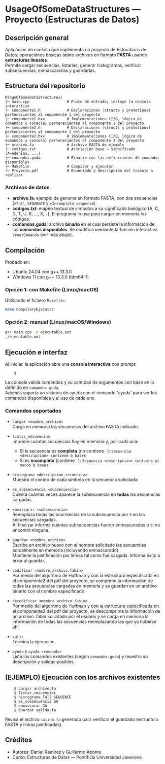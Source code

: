 # UsageOfSomeDataStructures — Proyecto (Estructuras de Datos)

## Descripción general
Aplicación de consola que implementa un proyecto de Estructuras de Datos: operaciones básicas sobre archivos en formato **FASTA** usando **estructuras lineales**.  
Permite cargar secuencias, listarlas, generar histogramas, verificar subsecuencias, enmascararlas y guardarlas.


## Estructura del repositorio
```
UsageOfSomeDataStructures/
├─ main.cpp                 # Punto de entrada; incluye la consola interactiva
├─ componente1.h            # Declaraciones (structs y prototipos) pertenecientes al componente 1 del proyecto
├─ componente1.hxx          # Implementaciones (I/O, lógica de comandos y consola) pertenecientes al componente 1 del proyecto
├─ componente2.h            # Declaraciones (structs y prototipos) pertenecientes al componente 2 del proyecto
├─ componente2.hxx          # Implementaciones (I/O, lógica de comandos y consola) pertenecientes al componente 2 del proyecto
├─ archivo.fa               # Archivo FASTA de ejemplo
├─ codigos.txt              # Asociación base → significado (A→Adenina, ...)
├─ comandos.guda            # Binario con las definiciones de comandos disponibles
├─ Makefile                 # Compilar y ejecutar
└─ Proyecto.pdf             # Enunciado y descripción del trabajo a realizar
```

### Archivos de datos
- **archivo.fa**: ejemplo de genoma en formato FASTA, con dos secuencias (`>Full_SEQUENCE` y `>Incomplete_sequence`).  
- **codigos.txt**: mapeo textual de símbolos a su significado biológico (A, C, G, T, U, R, …, X, `-`). El programa lo usa para cargar en memoria los códigos.
- **comandos.guda**: archivo **binario** en el cual persiste la información de los **comandos disponibles**. Se modifica mediante la función interactiva `crearComando` (ver más abajo).

## Compilación
Probado en:
- Ubuntu 24.04 con g++ 13.3.0
- Windows 11 con g++ 10.3.0 (tdm64-1)

### Opción 1: con Makefile (Linux/macOS)
Utilizando el fichero `Makefile`:
```bash
make CompilaryEjecutar
```

### Opción 2: manual (Linux/macOS/Windows)
```bash
g++ main.cpp -o ejecutable.out
./ejecutable.out
```

## Ejecución e interfaz
Al iniciar, la aplicación abre una **consola interactiva** con prompt:
```
    $
```
La consola valida comandos y su cantidad de argumentos con base en lo definido en `comandos.guda`.  
Además soporta un sistema de ayuda con el comando 'ayuda' para ver los comandos disponibles y el uso de cada uno.

### Comandos soportados
- `cargar <nombre_archivo>`  
  Carga en memoria las secuencias del archivo FASTA indicado.  

- `listar_secuencias`  
  Imprime cuántas secuencias hay en memoria y, por cada una:
  - Si la secuencia es **completa** (no contiene `-`): `Secuencia <descripcion> contiene b bases`  
  - Si es **incompleta** (contiene `-`): `Secuencia <descripcion> contiene al menos b bases`

- `histograma <descripcion_secuencia>`  
  Muestra el conteo de cada símbolo en la secuencia solicitada.  

- `es_subsecuencia <subsecuencia>`  
  Cuenta cuántas veces aparece la subsecuencia en **todas** las secuencias cargadas.  

- `enmascarar <subsecuencia>`  
  Reemplaza todas las ocurrencias de la subsecuencia por `X` en las secuencias cargadas.  
  Al finalizar informa cuántas subsecuencias fueron enmascaradas o si no encontró ninguna.

- `guardar <nombre_archivo>`  
  Escribe en archivo nuevo con el nombre solicitado las secuencias actualmente en memoria (incluyendo enmascarado).  
  Mantiene la justificación por líneas tal como fue cargada. Informa éxito o error al guardar.

- `codificar <nombre_archivo.fabin>`  
  Por medio del algoritmo de Huffman y con la estructura especificada en el componente2 del pdf del proyecto, se
  comprime la información de todas las secuencias cargadas en memoria y se guardan en un archivo binario con el nombre especificado.

- `decodificar <nombre_archivo.fabin>`  
  Por medio del algoritmo de Huffman y con la estructura especificada en el componente2 del pdf del proyecto, se
  descomprime la información de un archivo .fabin solicitado por el usuario y se carga en memoria la información de todas las secuencias
  reemplazando las que ya hubiese ahí.

- `salir`  
  Termina la ejecución.

- `ayuda` y `ayuda <comando>`  
  Lista los comandos existentes (según `comandos.guda`) y muestra su descripción y salidas posibles.

## (EJEMPLO) Ejecución con los archivos existentes
```
    $ cargar archivo.fa
    $ listar_secuencias
    $ histograma Full_SEQUENCE
    $ es_subsecuencia GA
    $ enmascarar GA
    $ guardar salida.fa
```
Revisa el archivo `salida.fa` generado para verificar el guardado (estructura FASTA y líneas justificadas).

## Créditos
- Autores: Daniel Ramírez y Guillermo Aponte 
- Curso: Estructuras de Datos — Pontificia Universidad Javeriana.
